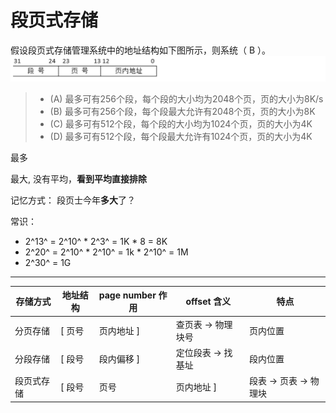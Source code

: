 # 段页式存储

假设段页式存储管理系统中的地址结构如下图所示，则系统（ B ）。
 ![image-20250906091223596](../../img/image-20250906091223596.png)

> - (A) 最多可有256个段，每个段的大小均为2048个页，页的大小为8K/s
> - (B) 最多可有256个段，每个段最大允许有2048个页，页的大小为8K
> - (C) 最多可有512个段，每个段的大小均为1024个页，页的大小为4K
> - (D) 最多可有512个段，每个段最大允许有1024个页，页的大小为4K

最多

最大, 没有平均，**看到平均直接排除**

记忆方式： 段页士今年**多大**了？

常识： 

- 2^13^ = 2^10^ * 2^3^ = 1K * 8 = 8K
- 2^20^ = 2^10^ * 2^10^ = 1k * 2^10^ = 1M
- 2^30^ = 1G 

---

| 存储方式   | 地址结构 | page number 作用 | offset 含义       | 特点                 |
| ---------- | -------- | ---------------- | ----------------- | -------------------- |
| 分页存储   | [ 页号   | 页内地址 ]       | 查页表 → 物理块号 | 页内位置             |
| 分段存储   | [ 段号   | 段内偏移 ]       | 定位段表 → 找基址 | 段内位置             |
| 段页式存储 | [ 段号   | 页号             | 页内地址 ]        | 段表 → 页表 → 物理块 |

